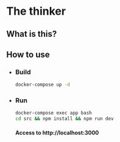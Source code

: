 # The thinker

## What is this?

## How to use

- ### Build

    ```bash
    docker-compose up -d
    ```

- ### Run

    ```bash
    docker-compose exec app bash
    cd src && npm install && npm run dev
    ```

    #### Access to http://localhost:3000

